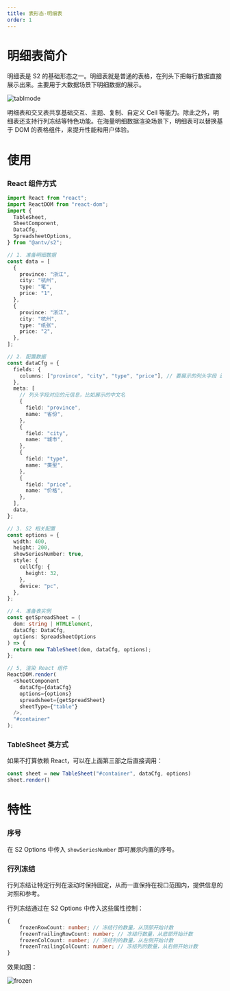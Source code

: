 ```yaml
---
title: 表形态-明细表
order: 1
---
```


# 明细表简介

明细表是 S2 的基础形态之一。明细表就是普通的表格，在列头下把每行数据直接展示出来。主要用于大数据场景下明细数据的展示。

![tablmode](https://gw.alipayobjects.com/mdn/rms_ca5e51/afts/img/A*rUnvRKlKL0wAAAAAAAAAAAAAARQnAQ)

明细表和交叉表共享基础交互、主题、复制、自定义 Cell 等能力。除此之外，明细表还支持行列冻结等特色功能。在海量明细数据渲染场景下，明细表可以替换基于 DOM 的表格组件，来提升性能和用户体验。

# 使用


### React 组件方式

```typescript
import React from "react";
import ReactDOM from "react-dom";
import {
  TableSheet,
  SheetComponent,
  DataCfg,
  SpreadsheetOptions,
} from "@antv/s2";

// 1. 准备明细数据
const data = [
  {
    province: "浙江",
    city: "杭州",
    type: "笔",
    price: "1",
  },
  {
    province: "浙江",
    city: "杭州",
    type: "纸张",
    price: "2",
  },
];

// 2. 配置数据
const dataCfg = {
  fields: {
    columns: ["province", "city", "type", "price"], // 要展示的列头字段 id 列表
  },
  meta: [
    // 列头字段对应的元信息，比如展示的中文名
    {
      field: "province",
      name: "省份",
    },
    {
      field: "city",
      name: "城市",
    },
    {
      field: "type",
      name: "类型",
    },
    {
      field: "price",
      name: "价格",
    },
  ],
  data,
};

// 3. S2 相关配置
const options = {
  width: 400,
  height: 200,
  showSeriesNumber: true,
  style: {
    cellCfg: {
      height: 32,
    },
    device: "pc",
  },
};

// 4. 准备表实例
const getSpreadSheet = (
  dom: string | HTMLElement,
  dataCfg: DataCfg,
  options: SpreadsheetOptions
) => {
  return new TableSheet(dom, dataCfg, options);
};

// 5, 渲染 React 组件
ReactDOM.render(
  <SheetComponent
    dataCfg={dataCfg}
    options={options}
    spreadsheet={getSpreadSheet}
    sheetType={"table"}
  />,
  "#container"
);

```

### TableSheet 类方式

如果不打算依赖 React，可以在上面第三部之后直接调用：

```typescript
const sheet = new TableSheet("#container", dataCfg, options)
sheet.render()
```

# 特性


### 序号

在 S2 Options 中传入 `showSeriesNumber` 即可展示内置的序号。
 
### 行列冻结

行列冻结让特定行列在滚动时保持固定，从而一直保持在视口范围内，提供信息的对照和参考。

行列冻结通过在 S2 Options 中传入这些属性控制：

```typescript
{
    frozenRowCount: number; // 冻结行的数量，从顶部开始计数
    frozenTrailingRowCount: number; // 冻结行数量，从底部开始计数
    frozenColCount: number; // 冻结列的数量，从左侧开始计数
    frozenTrailingColCount: number; // 冻结列的数量，从右侧开始计数
}
```

效果如图：

![frozen](https://gw.alipayobjects.com/mdn/rms_ca5e51/afts/img/A*UZwHR7MHGJYAAAAAAAAAAAAAARQnAQ)







